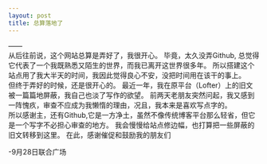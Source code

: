 ```yaml
---
layout: post
title: 总算落地了
---
```


——  <br>
从后往前说，这个网站总算是弄好了，我很开心。
毕竟，太久没弄Github, 总觉得它代表了一个我既熟悉又陌生的世界，而我已离开这世界很多年。
所以搭建这个站点用了我大半天的时间，我因此觉得良心不安，没把时间用在该干的事上。 <br>
但终于弄好的时候，还是很开心的。
最近一年，我在原平台（Lofter）上的旧文被一篇篇地屏蔽，我自己也淡了写作的欲望。
前两天老朋友突然问起，我又感到一阵愧疚，审查不应成为我懒惰的理由，况且，我本来是喜欢写点字的。
  <br>
所以感谢主，还有Github,它是一方净土，虽然不像传统博客平台那么轻省，但它是一个写字不必担心审查的地方。
我会慢慢给站点修边幅，也打算把一些屏蔽的旧文转移到这里。
在此，感谢催促和鼓励我的朋友们

-9月28日联合广场
